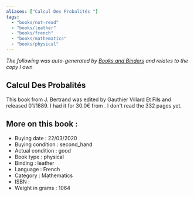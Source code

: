 ```yaml
---
aliases: ["Calcul Des Probalités "] 
tags: 
  - "books/not-read" 
  - "books/leather" 
  - "books/french"
  - "books/mathematics"
  - "books/physical"
---
```


_The following was auto-generated by [Books and Binders](Books%20and%20Binders.md) and relates to the copy I own_
## Calcul Des Probalités 
This book from J. Bertrand  was edited by Gauthier Villard Et Fils  and released 01/1889. I had it for 30.0€ from . I don't read the 332 pages yet.

## More on this book :
- Buying date : 22/03/2020
- Buying condition : second_hand
- Actual condition : good
- Book type : physical
- Binding : leather
- Language : French
- Category : Mathematics
- ISBN : 
- Weight in grams : 1064
